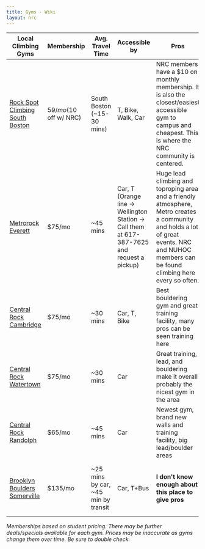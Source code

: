 ```yaml
---
title: Gyms - Wiki
layout: nrc
---
```


Local Climbing Gyms | Membership | Avg. Travel Time | Accessible by | Pros | Cons
--------------------|------------|------------------|---------------|------|-----
[Rock Spot Climbing South Boston](http://southboston.rockspotclimbing.com/) | $59/mo (10$ off w/ NRC) | South Boston (~15-30 mins) | T, Bike, Walk, Car | NRC members have a $10 on monthly membership. It is also the closest/easiest accessible gym to campus and cheapest. This is where the NRC community is centered. | Bad/short rope climbing. Relatively inexperienced setting team so problems are inconsistent and tend to focus on big, powerful moves.
[Metrorock Everett](https://www.metrorock.com/boston) | $75/mo | ~45 mins | Car, T (Orange line -> Wellington Station -> Call them at 617-387-7625 and request a pickup) | Huge lead climbing and toproping area and a friendly atmosphere, Metro creates a community and holds a lot of great events. NRC and NUHOC members can be found climbing here every so often. | Farther away and more expensive. Bouldering not particularly expansive.
[Central Rock Cambridge](https://centralrockgym.com/cambridge/) | $75/mo | ~30 mins | Car, T, Bike | Best bouldering gym and great training facility, many pros can be seen training here | Farther away and more expensive.
[Central Rock Watertown](https://centralrockgym.com/watertown/) | $75/mo | ~30 mins | Car | Great training, lead, and bouldering make it overall probably the nicest gym in the area | More expensive and difficult/impossible to get to without a car. Less of an NEU community
[Central Rock Randolph](https://centralrockgym.com/randolph/) | $65/mo | ~45 mins | Car | Newest gym, brand new walls and training facility, big lead/boulder areas | Very far away, inaccessible by anything other than car
[Brooklyn Boulders Somerville](https://brooklynboulders.com/somerville/) | $135/mo | ~25 mins by car, ~45 min by transit | Car, T+Bus | **I don't know enough about this place to give pros** | Very expensive, hard to get to without a car. **I don't know enough about this place to give more cons**.

*Memberships based on student pricing. There may be further deals/specials available for each gym. Prices may be inaccurate as gyms change them over time. Be sure to double check.*
